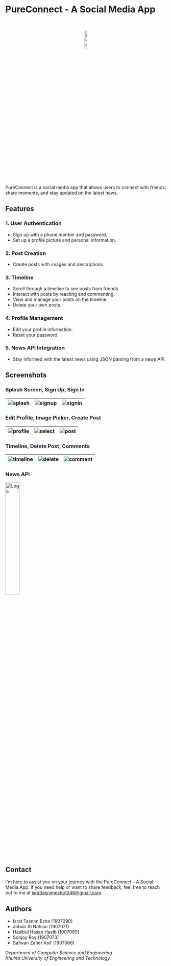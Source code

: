 # PureConnect - A Social Media App

<br>

<p align="center">
  <img src="https://github.com/IsratTasnimEsha/Social-Media-App/assets/88322977/c4ec5af9-afba-48c3-b723-e9ad17e1f643" alt="Logo" width="12%">
</p>


PureConnect is a social media app that allows users to connect with friends, share moments, and stay updated on the latest news.

## Features

### 1. User Authentication
- Sign up with a phone number and password.
- Set up a profile picture and personal information.

### 2. Post Creation
- Create posts with images and descriptions.

### 3. Timeline
- Scroll through a timeline to see posts from friends.
- Interact with posts by reacting and commenting.
- View and manage your posts on the timeline.
- Delete your own posts.

### 4. Profile Management
- Edit your profile information.
- Reset your password.

### 5. News API Integration
- Stay informed with the latest news using JSON parsing from a news API.

## Screenshots

### Splash Screen, Sign Up, Sign In

| ![splash](https://github.com/IsratTasnimEsha/Social-Media-App/assets/88322977/0439e77b-4d27-4984-a30a-b20b7c84e50a.png) | ![signup](https://github.com/IsratTasnimEsha/Social-Media-App/assets/88322977/4d4f02d3-3966-4931-987c-4cdec45e8530.png) | ![signin](https://github.com/IsratTasnimEsha/Social-Media-App/assets/88322977/33467ad4-cb8b-4a46-aa32-ff77667c2c17.png) |
|---|---|---|

### Edit Profile, Image Picker, Create Post


| ![profile](https://github.com/IsratTasnimEsha/Social-Media-App/assets/88322977/3e9212a6-86f4-4c6b-a51f-bc97491dcb6b) | ![select](https://github.com/IsratTasnimEsha/Social-Media-App/assets/88322977/ed418fc3-af2b-4f75-a7af-b86de9d0399b) | ![post](https://github.com/IsratTasnimEsha/Social-Media-App/assets/88322977/a0a6510f-6ea4-4749-a469-dbcf2b7266f7) |
|---|---|---|

### Timeline, Delete Post, Comments

| ![timeline](https://github.com/IsratTasnimEsha/Social-Media-App/assets/88322977/bae2458e-a892-4e1b-8bf9-e27d0b2899ad) | ![delete](https://github.com/IsratTasnimEsha/Social-Media-App/assets/88322977/f6ae044f-5d59-48fa-bd6d-d4c5e2206724) | ![comment](https://github.com/IsratTasnimEsha/Social-Media-App/assets/88322977/a34c560f-e4f2-4dec-a2f6-dda82d59ad08) |
|---|---|---|

### News API

<p>
  <img src="https://github.com/IsratTasnimEsha/Social-Media-App/assets/88322977/6df924a3-9c02-4c13-954a-293727fd2168" alt="Logo" width="30%">
</p>

## Contact

I'm here to assist you on your journey with the PureConnect - A Social Media App. If you need help or want to share feedback, feel free to reach out to me at [israttasnimesha1046@gmail.com](mailto:israttasnimesha1046@gmail.com).

## Authors

- Israt Tasnim Esha (1907090)
- Jobair Al Nahian (1907071)
- Hasibul Hasan Hasib (1907089)
- Sonjoy Roy (1907073)
- Safwan Zaher Asif (1907066)

*Department of Computer Science and Engineering*  
*Khulna University of Engineering and Technology*
